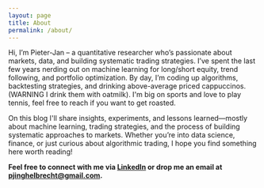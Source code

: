 ```yaml
---
layout: page
title: About
permalink: /about/
---
```



Hi, I’m Pieter-Jan – a quantitative researcher who’s passionate about markets, data, and building systematic trading strategies. I’ve spent the last few years nerding out on machine learning for long/short equity, trend following, and portfolio optimization. By day, I’m coding up algorithms, backtesting strategies, and drinking above-average priced cappuccinos. (WARNING I drink them with oatmilk). I'm big on sports and love to play tennis, feel free to reach if you want to get roasted.


On this blog I'll share insights, experiments, and lessons learned—mostly about machine learning, trading strategies, and the process of building systematic approaches to markets. Whether you’re into data science, finance, or just curious about algorithmic trading, I hope you find something here worth reading!  

**Feel free to connect with me via [LinkedIn](https://www.linkedin.com/in/PieterJanInghelbrecht) or drop me an email at [pjinghelbrecht@gmail.com](mailto:pjinghelbrecht@gmail.com).**  

